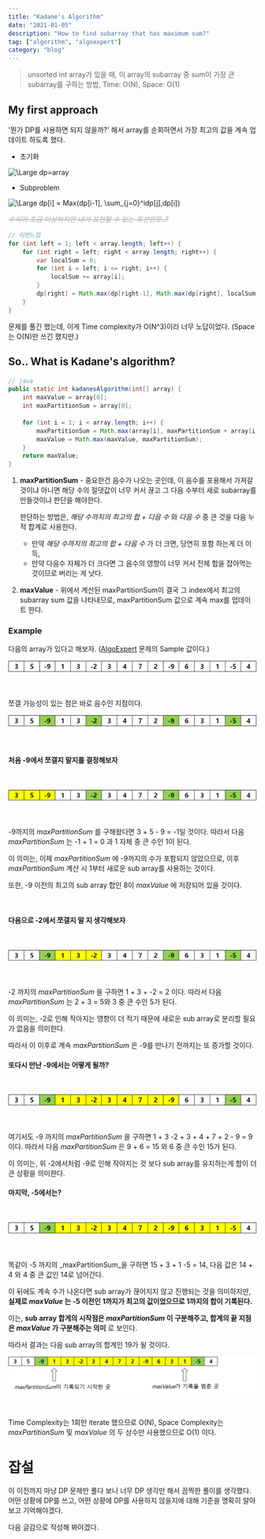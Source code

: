 ```yaml
---
title: "Kadane's Algorithm"
date: "2021-01-05"
description: "How to find subarray that has maximum sum?"
tag: ["algorithm", "algoexpert"]
category: "blog"
---
```

> unsorted int array가 있을 때, 이 array의 subarray 중 sum이 가장 큰 subarray를 구하는 방법, Time: O(N), Space: O(1)

## My first approach

'뭔가 DP를 사용하면 되지 않을까?' 해서 array를 순회하면서 가장 최고의 값을 계속 업데이트 하도록 했다. 

- 초기화

<img src="https://latex.codecogs.com/svg.latex?&space;dp=array" title="\Large dp=array">

- Subproblem

<img src="https://latex.codecogs.com/svg.latex?&space;dp[i]|_{i=1}^{i=length}=Max(dp[i-1], \sum_{j=0}^idp[j],dp[i])|_{i=1}^{i=length}" title="\Large dp[i] = Max(dp[i-1], \sum_{j=0}^idp[j],dp[i])">

<span style="color:#aaaaaa; text">~~_수식이 조금 이상하지만 내가 표현할 수 있는 최선인듯..?_~~</span>

```java
// 이런느낌
for (int left = 1; left < array.length; left++) {
    for (int right = left; right < array.length; right++) {
        var localSum = 0;
        for (int i = left; i <= right; i++) {
            localSum += array[i];
        }
        dp[right] = Math.max(dp[right-1], Math.max(dp[right], localSum));
    }
}
```

문제를 풀긴 했는데, 이게 Time complexity가 O(N^3)이라 너무 노답이었다. (Space는 O(N)만 쓰긴 했지만.)


## So.. What is Kadane's algorithm?

```java
// java
public static int kadanesAlgorithm(int[] array) {
    int maxValue = array[0];
    int maxPartitionSum = array[0];
    
    for (int i = 1; i < array.length; i++) {
        maxPartitionSum = Math.max(array[i], maxPartitionSum + array[i]);
        maxValue = Math.max(maxValue, maxPartitionSum);
    }
    return maxValue;
}
```

1. **maxPartitionSum** - 중요한건 음수가 나오는 곳인데, 이 음수를 포용해서 가져갈 것이냐 아니면 해당 수의 절댓값이 너무 커서 끊고 그 다음 수부터 새로 subarray를 만들것이냐 판단을 해야한다.

    판단하는 방법은, _해당 수까지의 최고의 합 + 다음 수_ 와 _다음 수_ 중 큰 것을 다음 누적 합계로 사용한다.

    - 만약 _해당 수까지의 최고의 합 + 다음 수_ 가 더 크면, 당연히 포함 하는게 더 이득,
    - 만약 다음수 자체가 더 크다면 그 음수의 영향이 너무 커서 전체 합을 잡아먹는 것이므로 버리는 게 낫다.

2. **maxValue** - 위에서 계산된 maxPartitionSum이 결국 그 index에서 최고의 subarray sum 값을 나타내므로, maxPartitionSum 값으로 계속 max를 업데이트 한다.


### Example

다음의 array가 있다고 해보자.
([AlgoExpert](https://www.algoexpert.io/) 문제의 Sample 값이다.)

<img src="./ex-arr.png" title="example-array">

&nbsp;

쪼갤 가능성이 있는 점은 바로 음수인 지점이다.

<img src="./ex-arr1.png" title="negs">

&nbsp;

#### 처음 -9에서 쪼갤지 말지를 결정해보자

&nbsp;

<img src="./ex-arr2.png" title="to -9">

&nbsp;

-9까지의 _maxPartitionSum_ 를 구해왔다면 3 + 5 - 9 = -1일 것이다.
따라서 다음 _maxPartitionSum_ 는 -1 + 1 = 0 과 1 자체 중 큰 수인 1이 된다.

이 의미는, 이제 _maxPartitionSum_ 에 -9까지의 수가 포함되지 않았으므로, 이후 _maxPartitionSum_ 계산 시 1부터 새로운 sub array를 사용하는 것이다.

또한, -9 이전의 최고의 sub array 합인 8이 _maxValue_ 에 저장되어 있을 것이다.

&nbsp;

#### 다음으로 -2에서 쪼갤지 말 지 생각해보자

&nbsp;

<img src="./ex-arr3.png" title="to -2">

&nbsp;

-2 까지의 _maxPartitionSum_ 을 구하면 1 + 3 + -2 = 2 이다. 
따라서 다음 _maxPartitionSum_ 는 2 + 3 = 5와 3 중 큰 수인 5가 된다.

이 의미는, -2로 인해 작아지는 영향이 더 적기 때문에 새로운 sub array로 분리할 필요가 없음을 의미한다.

따라서 이 이후로 계속 _maxPartitionSum_ 은 -9를 만나기 전까지는 또 증가할 것이다.

#### 또다시 만난 -9에서는 어떻게 될까?

&nbsp;

<img src="./ex-arr4.png" title="to another -9">

&nbsp;

여기서도 -9 까지의 _maxPartitionSum_ 을 구하면 1 + 3 -2 + 3 + 4 + 7 + 2 - 9 = 9 이다. 따라서 다음 _maxPartitionSum_ 은 9 + 6 = 15 와 6 중 큰 수인 15가 된다.

이 의미는, 위 -2에서처럼 -9로 인해 작아지는 것 보다 sub array를 유지하는게 합이 더 큰 상황을 의미한다.

#### 마지막, -5에서는?

&nbsp;

<img src="./ex-arr5.png" title="to -5">

&nbsp;

똑같이 -5 까지의 _maxPartitionSum_을 구하면 15 + 3 + 1 -5 = 14, 다음 값은 14 + 4 와 4 중 큰 값인 14로 넘어간다. 

이 뒤에도 계속 수가 나온다면 sub array가 끊어지지 않고 진행되는 것을 의미하지만, **실제로 _maxValue_ 는 -5 이전인 1까지가 최고의 값이었으므로 1까지의 합이 기록된다.**

이는, **sub array 합게의 시작점은 _maxPartitionSum_ 이 구분해주고, 합계의 끝 지점은 _maxValue_ 가 구분해주는 의미** 로 보인다.

따라서 결과는 다음 sub array의 합계인 19가 될 것이다.

<img src="./ex-arr6.png" title="result">

&nbsp;

Time Complexity는 1회만 iterate 했으므로 O(N), Space Complexity는 _maxPartitionSum_ 및 _maxValue_ 의 두 상수만 사용했으므로 O(1) 이다.

# 잡설

이 이전까지 마냥 DP 문제만 풀다 보니 너무 DP 생각만 해서 끔찍한 풀이를 생각했다. 어떤 상황에 DP를 쓰고, 어떤 상황에 DP를 사용하지 않을지에 대해 기준을 명확히 알아보고 기억해야겠다.

다음 글감으로 작성해 봐야겠다.
